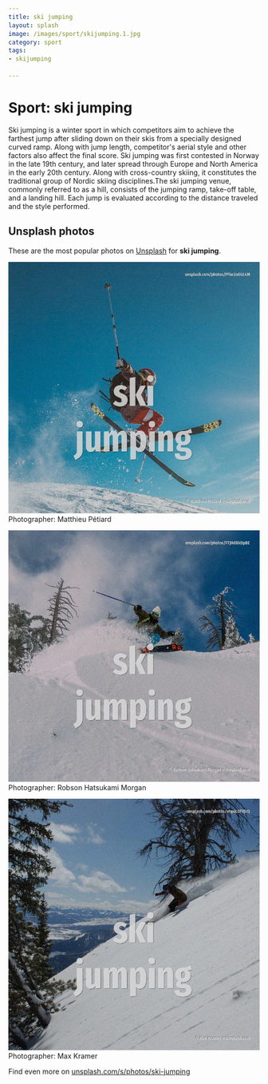 ```yaml
---
title: ski jumping
layout: splash
image: /images/sport/skijumping.1.jpg
category: sport
tags:
- skijumping

---
```

# Sport: ski jumping

Ski jumping is a winter sport in which competitors aim to achieve the farthest jump after sliding  down on their skis from a specially designed curved ramp.  Along with jump length, competitor's aerial style and other factors also affect the final score.  Ski jumping was first contested in Norway in the late 19th century, and later spread through  Europe and North America in the early 20th century. Along with cross-country skiing, it constitutes the traditional group of Nordic skiing  disciplines.The ski jumping venue, commonly referred to as a hill, consists of the jumping ramp,  take-off table, and a landing hill. Each jump is evaluated according to the distance traveled and the style performed. 

 
## Unsplash photos
These are the most popular photos on [Unsplash](https://unsplash.com) for **ski jumping**.
 
![ski jumping](/images/sport/skijumping.1.jpg)
Photographer:  Matthieu Pétiard
 
![ski jumping](/images/sport/skijumping.2.jpg)
Photographer:  Robson Hatsukami Morgan
 
![ski jumping](/images/sport/skijumping.3.jpg)
Photographer:  Max Kramer
 
Find even more on [unsplash.com/s/photos/ski-jumping](https://unsplash.com/s/photos/ski-jumping)
 
